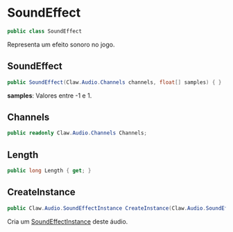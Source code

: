 # SoundEffect
```csharp
public class SoundEffect
```
Representa um efeito sonoro no jogo.<br />
## SoundEffect
```csharp
public SoundEffect(Claw.Audio.Channels channels, float[] samples) { }
```
**samples**: Valores entre -1 e 1.<br />
## Channels
```csharp
public readonly Claw.Audio.Channels Channels;
```
## Length
```csharp
public long Length { get; } 
```
## CreateInstance
```csharp
public Claw.Audio.SoundEffectInstance CreateInstance(Claw.Audio.SoundEffectGroup group) { }
```
Cria um [SoundEffectInstance](/API/Claw/Audio/SoundEffectInstance.md#SoundEffectInstance) deste áudio.<br />
